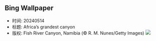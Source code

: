 ## Bing Wallpaper
- 时间: 20240514
- 标题: Africa’s grandest canyon
- 版权: Fish River Canyon, Namibia (© R. M. Nunes/Getty Images)
![](https://cn.bing.com/th?id=OHR.NamibiaCanyon_EN-US1337379319_UHD.jpg&rf=LaDigue_UHD.jpg&pid=hp&w=3840&h=2160&rs=1&c=4)
